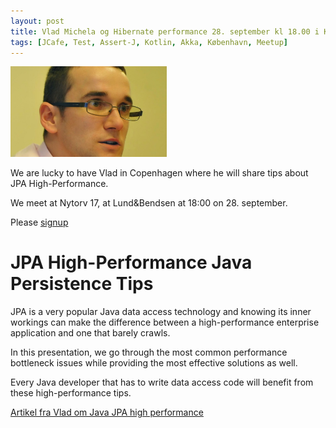 ```yaml
---
layout: post
title: Vlad Michela og Hibernate performance 28. september kl 18.00 i København
tags: [JCafe, Test, Assert-J, Kotlin, Akka, København, Meetup]
---
```


<img src="/assets/img/VladMihalcea.jpg" style="width: 250px">

We are lucky to have Vlad in Copenhagen where he will share tips about JPA High-Performance.

We meet at Nytorv 17, at Lund&Bendsen at 18:00 on 28. september.

Please [signup](https://www.meetup.com/copenhagen-javagruppen-meetup/events/288520038)

# JPA High-Performance Java Persistence Tips

JPA is a very popular Java data access technology and knowing its inner workings can make the difference between a high-performance enterprise application and one that barely crawls.  



<!-- more --> 
In this presentation, we go through the most common performance bottleneck issues while providing the most effective solutions as well.

Every Java developer that has to write data access code will benefit from these high-performance tips.

[Artikel fra Vlad om Java JPA high performance ](https://vladmihalcea.com/14-high-performance-java-persistence-tips/)

<br/>
